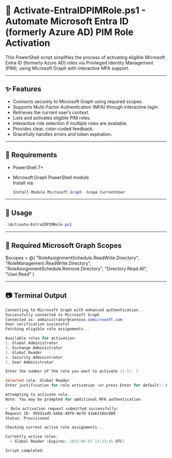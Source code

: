 # 🔐 Activate-EntraIDPIMRole.ps1 - Automate Microsoft Entra ID (formerly Azure AD) PIM Role Activation

This PowerShell script simplifies the process of activating eligible Microsoft Entra ID (formerly Azure AD) roles via Privileged Identity Management (PIM), using Microsoft Graph with interactive MFA support.

---

## ✨ Features

- Connects securely to Microsoft Graph using required scopes.
- Supports Multi-Factor Authentication (MFA) through interactive login.
- Retrieves the current user’s context.
- Lists and activates eligible PIM roles.
- Interactive role selection if multiple roles are available.
- Provides clear, color-coded feedback.
- Gracefully handles errors and token expiration.

---

## 🔧 Requirements

- PowerShell 7+
- Microsoft.Graph PowerShell module  
  Install via:

  ```powershell
  Install-Module Microsoft.Graph -Scope CurrentUser

---

## 🚀 Usage
```powershell
.\Activate-EntraIDPIMRole.ps1
```

---

## 🔐 Required Microsoft Graph Scopes

$scopes = @(
    "RoleAssignmentSchedule.ReadWrite.Directory",
    "RoleManagement.ReadWrite.Directory",
    "RoleAssignmentSchedule.Remove.Directory",
    "Directory.Read.All",
    "User.Read"
)

---

## 📷 Terminal Output

```powershell
Connecting to Microsoft Graph with enhanced authentication...
Successfully connected to Microsoft Graph
Connected as: administrator@contoso.onmicrosoft.com
User verification successful
Fetching eligible role assignments...

Available roles for activation:
1. Global Administrator
2. Exchange Administrator
3. Global Reader
4. Security Administrator
5. User Administrator

Enter the number of the role you want to activate (1-5): 3

Selected role: Global Reader
Enter justification for role activation (or press Enter for default): Reviewing tenant-wide configuration for upcoming internal audit.

Attempting to activate role...
Note: You may be prompted for additional MFA authentication.

✅ Role activation request submitted successfully!
Request ID: 993d1ad5-b8bb-49f9-9ef0-43a6310dc080
Status: Provisioned

Checking current active role assignments...

Currently active roles:
  ✓ Global Reader (Expires: 2025-06-07 14:23:45 UTC)

Script completed.
```
